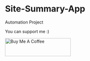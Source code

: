 # Site-Summary-App
Automation Project

You can support me :)

<a href="https://www.buymeacoffee.com/deepakjohnreji" target="_blank"><img src="https://cdn.buymeacoffee.com/buttons/v2/default-yellow.png" alt="Buy Me A Coffee" style="height: 60px !important;width: 217px !important;" ></a>
